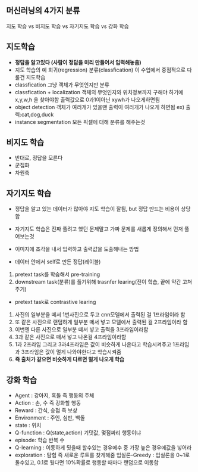 ## 머신러닝의 4가지 분류
지도 학습 vs 비지도 학습 vs 자기지도 학습 vs 강화 학습
## 지도학습
- **정답을 알고있다 (사람이 정답을 미리 만들어서 입력해놓음)**
- 지도 학습의 예
회귀(regression)
분류(classfication)
이 수업에서 중점적으로 다룰건 지도학습
- classfication
그냥 객체가 무엇인지만 분류
- classfication + localization
객체의 무엇인지와 위치정보까지 구해야 하기에x,y,w,h 을 찾아야함 출력값으로 0과1이아닌 xywh가 나오게하면됨
- object detection
객체가 여러개가 있을땐 출력이 여러개가 나오게 하면됨 ex) 출력:cat,dog,duck
- instance segmentation
모든 픽셀에 대해 분류를 해주는것
## 비지도 학습
- 반대로, 정답을 모른다
- 군집화
- 차원축
## 자기지도 학습
- 정답을 알고 있는 데이터가 많아야 지도 학습이 잘됨, but 정답 만드는 비용이 상당함
- 자기지도 학습은 진짜 풀려고 했던 문제말고 가짜 문제를 새롭게 정의해서 먼저 풀어보는것

- 이미지에 조각을 내서 입력하고 출력값을 도출해내는 방법 
- 데이터 안에서 self로 만든 정답(레이블)
1. pretext task를 학습해서 pre-training
2. downstream task(분류)를 풀기위해 trasnfer learing(전이 학습, 끝에 약간 고쳐주기)

- pretext task로 contrastive learing
1. 사진의 일부분을 떼서 1번사진으로 두고 cnn모델에서 출력된 걸 1프라임이라 함
2. 또 같은 사진으로 랜덤하게 일부분 떼서 넣고 모델에서 출력된 걸 2프라임이라 함
3. 이번엔 다른 사진으로 일부분 떼서 넣고 출력을 3프라임이라함
4. 3과 같은 사진으로 떼서 넣고 나온걸 4프라임이라함
5. 1과 2프라임 그리고 3과4프라임은 값이 비슷하게 나온다고 학습시켜주고 1프라임과 3프라임은 값이 멀게 나와야한다고 학습시켜줌 
6. **즉 출처가 같으면 비슷하게 다르면 멀게 나오게 학습**
## 강화 학습 
- Agent : 강아지, 흑돌 즉 행동의 주체
- Action : 손, 수 즉 강화할 행동
- Reward : 간식, 승점  즉 보상
- Environment : 주인, 심판, 백돌
- state : 위치
- Q-function : Q(state,action) 기댓값, 몇점짜리 행동이냐
- episode: 학습 반복 수
- Q-learning : 이동하게 됫을때 할수있는 경우에수 중 가장 높은 경우에값을 넣어라
- exploration : 탐험 즉 새로운 루트를 찾게해줌
입실론-Greedy : 입실론을 0~1로 둘수있고, 0.1로 둿다면 10%확률로 행동할 때마다 랜덤으로 이동함 